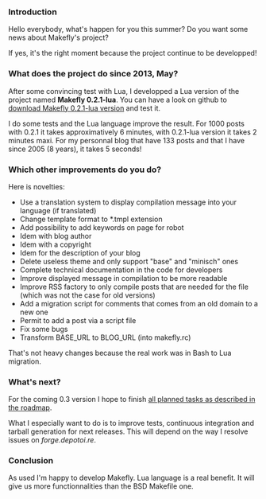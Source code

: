 ### Introduction

Hello everybody, what's happen for you this summer? Do you want some news about Makefly's project?

If yes, it's the right moment because the project continue to be developped!

### What does the project do since 2013, May?

After some convincing test with Lua, I developped a Lua version of the project named **Makefly 0.2.1-lua**. You can have a look on github to [download Makefly 0.2.1-lua version](https://github.com/blankoworld/makefly/releases/tag/0.2.1-lua "Download a ZIP or a tar.gz Makefly 0.2.1-lua version file") and test it.

I do some tests and the Lua language improve the result. For 1000 posts with 0.2.1 it takes approximatively 6 minutes, with 0.2.1-lua version it takes 2 minutes maxi. For my personnal blog that have 133 posts and that I have since 2005 (8 years), it takes 5 seconds!

### Which other improvements do you do?

Here is novelties:

  * Use a translation system to display compilation message into your language (if translated)
  * Change template format to *.tmpl extension
  * Add possibility to add keywords on page for robot
  * Idem with blog author
  * Idem with a copyright
  * Idem for the description of your blog
  * Delete useless theme and only support "base" and "minisch" ones
  * Complete technical documentation in the code for developers
  * Improve displayed message in compilation to be more readable
  * Improve RSS factory to only compile posts that are needed for the file (which was not the case for old versions)
  * Add a migration script for comments that comes from an old domain to a new one
  * Permit to add a post via a script file
  * Fix some bugs
  * Transform BASE\_URL to BLOG\_URL (into makefly.rc)

That's not heavy changes because the real work was in Bash to Lua migration.

### What's next?

For the coming 0.3 version I hope to finish [all planned tasks as described in the roadmap](http://forge.depotoi.re/projects/makefly/roadmap).

What I especially want to do is to improve tests, continuous integration and tarball generation for next releases. This will depend on the way I resolve issues on *forge.depotoi.re*.

### Conclusion

As used I'm happy to develop Makefly. Lua language is a real benefit. It will give us more functionnalities than the BSD Makefile one.
